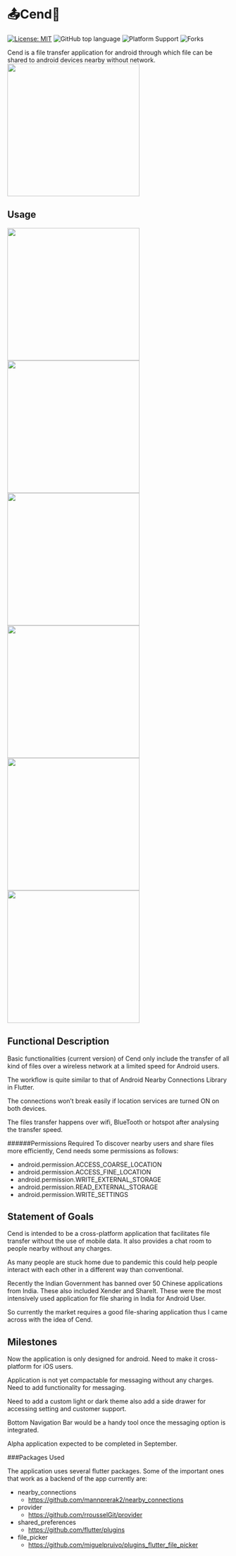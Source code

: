 # 📤Cend📲
[![License: MIT](https://img.shields.io/badge/license-MIT-red.svg)](https://opensource.org/licenses/MIT) ![GitHub top language](https://img.shields.io/github/languages/top/ikp-773/custom_pin_entry_field)  ![Platform Support](https://img.shields.io/badge/platform-android-green) ![Forks](https://img.shields.io/github/forks/ikp-773/Cend?style=social)

Cend is a file transfer application for android through which file can be shared to android devices nearby without network.
<img src="screenshots/3.png?raw=true" width=300 >
## Usage
<div>
<img src="screenshots/1.png?raw=true" width=300 >
<img label="Reciver" src="screenshots/4.png?raw=true" width=300 > 
<img src="screenshots/2.png?raw=true" width=300 >
<img src="screenshots/sender start.gif?raw=true" width=300 >
<img src="screenshots/sender end.gif?raw=true" width=300 >
<img src="screenshots/reciver.gif?raw=true" width=300 >

</div>

## Functional Description

Basic functionalities (current version) of Cend only include the transfer of all kind of files over a wireless network at a limited speed for Android users.

The workflow is quite similar to that of Android Nearby Connections Library in Flutter.

The connections won’t break easily if location services are turned ON on both devices.

The files transfer happens over wifi, BlueTooth or hotspot after analysing the transfer speed.

######Permissions Required
To discover nearby users and share files more efficiently, Cend needs some permissions as follows:
- android.permission.ACCESS_COARSE_LOCATION
- android.permission.ACCESS_FINE_LOCATION
- android.permission.WRITE_EXTERNAL_STORAGE
- android.permission.READ_EXTERNAL_STORAGE
- android.permission.WRITE_SETTINGS 

## Statement of Goals

Cend is intended to be a cross-platform application that facilitates file transfer without the use of mobile data. It also provides a chat room to people nearby without any charges. 

As many people are stuck home due to pandemic this could help people interact with each other in a different way than conventional.

Recently the Indian Government has banned over 50  Chinese applications from India. These also included Xender and ShareIt. These were the most intensively used application for file sharing in India for Android User. 

So currently the market requires a good file-sharing application thus I came across with the idea of Cend.

 
## Milestones

Now the application is only designed for android. Need to make it cross-platform for iOS users.

Application is not yet compactable for messaging without any charges. Need to add functionality for messaging.

Need to add a custom light or dark theme also add a side drawer for accessing setting and customer support.

Bottom Navigation Bar would be a handy tool once the  messaging option is integrated.

Alpha application expected to be completed in September.

###Packages Used

The application uses several flutter packages. Some of the important ones that work as a backend of the app currently are: 
- nearby_connections 
 	- https://github.com/mannprerak2/nearby_connections
- provider
	- https://github.com/rrousselGit/provider
- shared_preferences
	- https://github.com/flutter/plugins
- file_picker
	- https://github.com/miguelpruivo/plugins_flutter_file_picker
